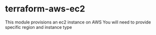 # terraform-aws-ec2

This module provisions an ec2 instance on AWS
You will need to provide specific region and instance type


